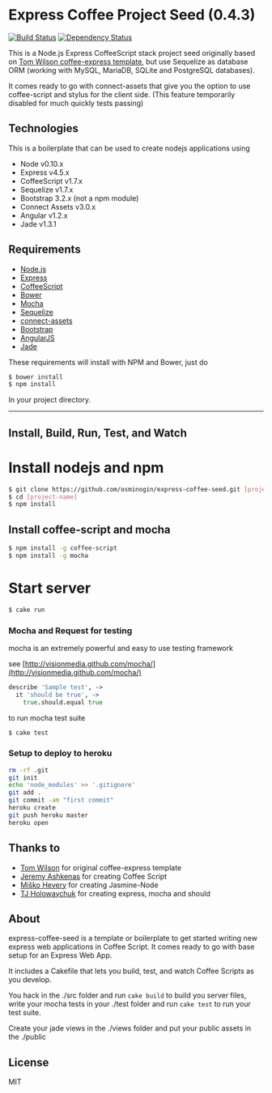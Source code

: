 # Express Coffee Project Seed (0.4.3)

[![Build Status](https://travis-ci.org/osminogin/express-coffee-seed.svg?branch=master)](https://travis-ci.org/osminogin/express-coffee-seed)
[![Dependency Status](https://gemnasium.com/osminogin/express-coffee-seed.png)](https://gemnasium.com/osminogin/express-coffee-seed)

This is a Node.js Express CoffeeScript stack project seed originally based on
[Tom Wilson coffee-express template](https://github.io/twilson63), but use
Sequelize as database ORM (working with MySQL, MariaDB, SQLite and PostgreSQL 
databases).

It comes ready to go with connect-assets that give you the option
to use coffee-script and stylus for the client side. (This feature temporarily 
disabled for much quickly tests passing)

## Technologies

This is a boilerplate that can be used to create nodejs applications using 

* Node v0.10.x
* Express v4.5.x
* CoffeeScript v1.7.x
* Sequelize v1.7.x
* Bootstrap 3.2.x (not a npm module)
* Connect Assets v3.0.x
* Angular v1.2.x
* Jade v1.3.1

## Requirements

* [Node.js](http://nodejs.org)
* [Express](http://expressjs.com)
* [CoffeeScript](http://coffeescript.org)
* [Bower](http://bower.io/)
* [Mocha](http://visionmedia.github.com/mocha/)
* [Sequelize](http://sequelizejs.com/)
* [connect-assets](http://github.com/TrevorBurnham/connect-assets)
* [Bootstrap](https://github.com/twbs/bootstrap)
* [AngularJS](https://angularjs.org)
* [Jade](http://jade-lang.com/)

These requirements will install with NPM and Bower, just do 

```bash
$ bower install
$ npm install
```

In your project directory.

---

## Install, Build, Run, Test, and Watch

# Install nodejs and npm

```bash
$ git clone https://github.com/osminogin/express-coffee-seed.git [project-name]
$ cd [project-name]
$ npm install
```

## Install coffee-script and mocha

```bash
$ npm install -g coffee-script
$ npm install -g mocha
```

# Start server

```bash
$ cake run
```

### Mocha and Request for testing

mocha is an extremely powerful and easy to use testing framework

see [http://visionmedia.github.com/mocha/](http://visionmedia.github.com/mocha/)

```coffeescript
describe 'Sample test', ->
  it 'should be true', ->
    true.should.equal true
```

to run mocha test suite

```bash
$ cake test
```

### Setup to deploy to heroku

```bash
rm -rf .git
git init
echo 'node_modules' >> '.gitignore'
git add .
git commit -am "first commit"
heroku create
git push heroku master
heroku open
```

## Thanks to

* [Tom Wilson](https://github.io/twilson63) for original coffee-express template
* [Jeremy Ashkenas](https://github.com/jashkenas) for creating Coffee Script
* [Miško Hevery](https://github.com/mhevery) for creating Jasmine-Node
* [TJ Holowaychuk](https://github.com/visionmedia) for creating express, mocha and should

## About

express-coffee-seed is a template or boilerplate to get started writing 
new express web applications in Coffee Script.  It comes ready to go with base
setup for an Express Web App.  

It includes a Cakefile that lets you build, test, and watch Coffee Scripts as you develop.

You hack in the ./src folder and run `cake build` to build you server files, 
write your mocha tests in your ./test folder and run `cake test` to run your test suite.

Create your jade views in the ./views folder and put your public assets in the ./public

## License

MIT
